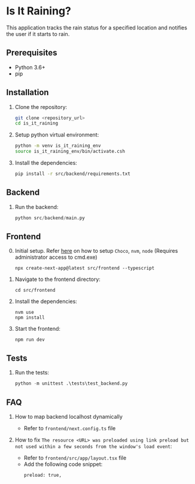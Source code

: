 # Is It Raining?

This application tracks the rain status for a specified location and notifies the user if it starts to rain.

## Prerequisites

*   Python 3.6+
*   pip

## Installation

1.  Clone the repository:

    ```bash
    git clone <repository_url>
    cd is_it_raining
    ```

2. Setup python virtual environment:
    ```bash
    python -m venv is_it_raining_env
    source is_it_raining_env/bin/activate.csh
    ```

3.  Install the dependencies:

    ```bash
    pip install -r src/backend/requirements.txt
    ```

## Backend

1. Run the backend:

    ```python
    python src/backend/main.py
    ```

## Frontend

0. Initial setup. Refer [here](https://gist.github.com/cwsmith-160/e9c8ca80f23027f0495775aed77ec780) on how to setup `Choco`, `nvm`, `node` (Requires administrator access to cmd.exe)
    ```
    npx create-next-app@latest src/frontend --typescript
    ```

1. Navigate to the frontend directory:
    ```
    cd src/frontend
    ```

2. Install the dependencies:
    ```
    nvm use
    npm install
    ```

3. Start the frontend:
    ```
    npm run dev
    ```

## Tests

1. Run the tests:
    ```python
    python -m unittest .\tests\test_backend.py
    ```

## FAQ

1. How to map backend localhost dynamically
    - Refer to `frontend/next.config.ts` file

2. How to fix `The resource <URL> was preloaded using link preload but not used within a few seconds from the window's load event`:
    - Refer to `frontend/src/app/layout.tsx` file
    - Add the following code snippet:
        ```tsx
        preload: true,
        ```
